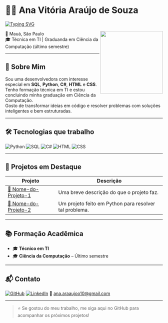 # 👩‍💻 Ana Vitória Araújo de Souza

[![Typing SVG](https://readme-typing-svg.herokuapp.com?font=Fira+Code&size=22&pause=1000&color=F77DFF&center=true&vCenter=true&width=435&lines=Olá%2C+meu+nome+é+Ana+Vitória!;Desenvolvedora+com+foco+em+Python%2C+SQL+e+C%23;Apaixonada+por+tecnologia+e+lógica+de+programação)](https://github.com/DenverCoder1/readme-typing-svg)

<img align="right" height="200" src="https://media.giphy.com/media/qgQUggAC3Pfv687qPC/giphy.gif">

📍 Mauá, São Paulo  
🎓 Técnica em TI | Graduanda em Ciência da Computação (último semestre)

---

## 🚀 Sobre Mim

Sou uma desenvolvedora com interesse especial em **SQL**, **Python**, **C#**, **HTML** e **CSS**.  
Tenho formação técnica em TI e estou concluindo minha graduação em Ciência da Computação.  
Gosto de transformar ideias em código e resolver problemas com soluções inteligentes e bem estruturadas.

---

## 🛠️ Tecnologias que trabalho

![Python](https://img.shields.io/badge/-Python-333?style=flat&logo=python&logoColor=yellow)
![SQL](https://img.shields.io/badge/-SQL-333?style=flat&logo=mysql&logoColor=white)
![C#](https://img.shields.io/badge/-CSharp-333?style=flat&logo=csharp&logoColor=purple)
![HTML](https://img.shields.io/badge/-HTML5-333?style=flat&logo=html5)
![CSS](https://img.shields.io/badge/-CSS3-333?style=flat&logo=css3)

---

## 📂 Projetos em Destaque

| Projeto | Descrição |
|--------|-----------|
| [🔗 Nome-do-Projeto-1](https://github.com/seu-usuario/nome-do-projeto-1) | Uma breve descrição do que o projeto faz. |
| [🔗 Nome-do-Projeto-2](https://github.com/seu-usuario/nome-do-projeto-2) | Um projeto feito em Python para resolver tal problema. |

---

## 📚 Formação Acadêmica

- 🎓 **Técnico em TI**  
- 🎓 **Ciência da Computação** – Último semestre

---

## 📬 Contato

[![GitHub](https://img.shields.io/badge/GitHub-000?style=flat&logo=github)](https://github.com/seu-usuario)
[![LinkedIn](https://img.shields.io/badge/LinkedIn-0077B5?style=flat&logo=linkedin&logoColor=white)]([https://www.linkedin.com/in/seu-linkedin/](https://www.linkedin.com/in/ana-vitoria-araujo-de-souza-a15604221))
📧 ana.araaujoo10@gmail.com

---

> ⭐ Se gostou do meu trabalho, me siga aqui no GitHub para acompanhar os próximos projetos!
